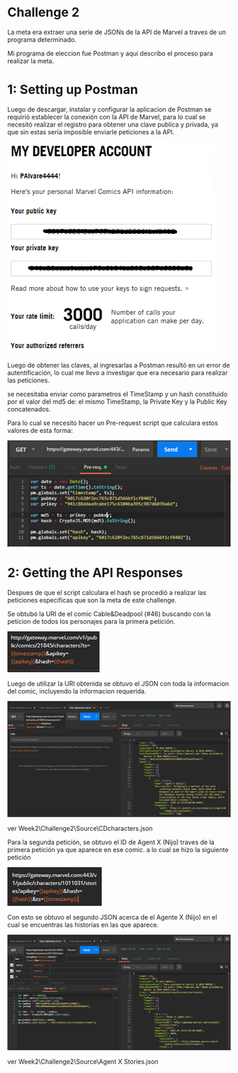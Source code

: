 # Challenge 2

La meta era extraer una serie de JSONs de la API de Marvel a traves de un programa determinado.<br>

Mi programa de eleccion fue Postman y aqui describo el proceso para realizar la meta.<br>

# 1: Setting up Postman

Luego de descargar, instalar y configurar la aplicacion de Postman se requirió establecer la conexión con la API de Marvel, para lo cual se necesitó realizar el registro para obtener una clave publica y privada, ya que sin estas seria imposible enviarle peticiones a la API.<br>

![Marvel Keys](Source/Keys.png?raw=true "Marvel Keys")<br>

Luego de obtener las claves, al ingresarlas a Postman resultó en un error de autentificación, lo cual me llevo a investigar que era necesario para realizar las peticiones.

se necesitaba enviar como parametros el TimeStamp y un hash constituido por el valor del md5 de: el mismo TimeStamp, la Private Key y la Public Key concatenados.

Para lo cual se necesito hacer un Pre-request script que calculara estos valores de esta forma:

![Script](Source/Script.png?raw=true "Script")<br>

# 2: Getting the API Responses

Despues de que el script calculara el hash se procedió a realizar las peticiones especificas que son la meta de este challenge.

Se obtubó la URI de el comic Cable&Deadpool (\#46) buscando con la peticion de todos los personajes para la primera petición.

![Characters URI](Source/CDcharacters-uri.png)<br>

Luego de utilizar la URI obtenida se obtuvo el JSON con toda la informacion del comic, incluyendo la informacion requerida.

![Characters](Source/CDcharacters.png)<br>

ver Week2\Challenge2\Source\CDcharacters.json

Para la segunda petición, se obtuvo el ID de Agent X (Nijo) traves de la primera petición ya que aparece en ese comic. a lo cual se hizo la siguiente petición

![Agent X URI](Source/AgentXStories-uri.png)<br>

Con esto se obtuvo el segundo JSON acerca de el Agente X (Nijo) en el cual se encuentras las historias en las que aparece.

![Agent X Stories](Source/AgentXStories.png)<br>

ver Week2\Challenge2\Source\Agent X Stories.json
